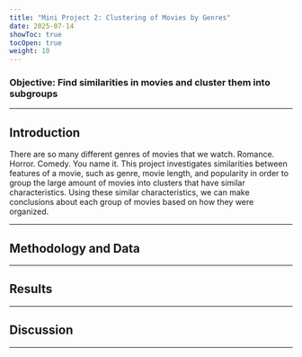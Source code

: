 ```yaml
---
title: "Mini Project 2: Clustering of Movies by Genres"
date: 2025-07-14
showToc: true
tocOpen: true
weight: 10
---
```

### Objective: Find similarities in movies and cluster them into subgroups
---

## Introduction

There are so many different genres of movies that we watch. Romance. Horror. Comedy. You name it. This project investigates similarities between features of a movie, such as genre, movie length, and popularity in order to group the large amount of movies into clusters that have similar characteristics. Using these similar characteristics, we can make conclusions about each group of movies based on how they were organized.

---

## Methodology and Data

---

## Results

---

## Discussion

---